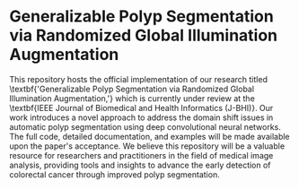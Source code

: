 # Generalizable Polyp Segmentation via Randomized Global Illumination Augmentation
This repository hosts the official implementation of our research titled \textbf{'Generalizable Polyp Segmentation via Randomized Global Illumination Augmentation,'} which is currently under review at the \textbf{IEEE Journal of Biomedical and Health Informatics (J-BHI)}. Our work introduces a novel approach to address the domain shift issues in automatic polyp segmentation using deep convolutional neural networks.  
The full code, detailed documentation, and examples will be made available upon the paper's acceptance. We believe this repository will be a valuable resource for researchers and practitioners in the field of medical image analysis, providing tools and insights to advance the early detection of colorectal cancer through improved polyp segmentation. 
